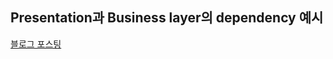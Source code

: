 ## Presentation과 Business layer의 dependency 예시
[블로그 포스팅](https://redcarrot1.github.io/posts/presentation_dependency/)
